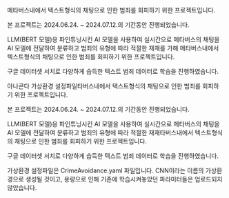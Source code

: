 메타버스내에서 텍스트형식의 채팅으로 인한 범죄를 회피하기 위한 프로젝트입니다.

본 프로젝트는 2024.06.24. ~ 2024.07.12.의 기간동안 진행되었습니다.

LLM(BERT 모델)응 파인튜닝시킨 AI 모델을 사용하여 실시간으로 메타버스의 채팅을 AI 모델에 전달하여 분류하고 범죄의 유형에 따라 적절한 재재를 가해 메타버스내에서 텍스트형식의 채팅으로 인한 범죄를 회피하기 위한 프로젝트입니다.

구글 데이터셋 서치로 다양하게 습득한 텍스트 범죄 데이터로 학습을 진행하였습니다.

아나콘다 가상환경 설정파일타버스내에서 텍스트형식의 채팅으로 인한 범죄를 회피하기 위한 프로젝트입니다.

본 프로젝트는 2024.06.24. ~ 2024.07.12.의 기간동안 진행되었습니다.

LLM(BERT 모델)응 파인튜닝시킨 AI 모델을 사용하여 실시간으로 메타버스의 채팅을 AI 모델에 전달하여 분류하고 범죄의 유형에 따라 적절한 재재타버스내에서 텍스트형식의 채팅으로 인한 범죄를 회피하기 위한 프로젝트입니다.

구글 데이터셋 서치로 다양하게 습득한 텍스트 범죄 데이터로 학습을 진행하였습니다.

가상환경 설정파일은 CrimeAvoidance.yaml 파일입니다. CNN이라는 이름의 가상환경으로 생성될 것이고, 용량으로 인해 기존에 학습시켜놓았던 파라미터들은 업로드되지 않았습니다.
